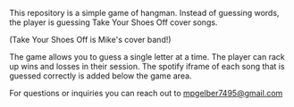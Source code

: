 This repository is a simple game of hangman. Instead of guessing words, the player is guessing Take Your Shoes Off cover songs.

(Take Your Shoes Off is Mike's cover band!)

The game allows you to guess a single letter at a time. The player can rack up wins and losses in their session. The spotify iframe of each song that is guessed correctly is added below the game area.

For questions or inquiries you can reach out to mpgelber7495@gmail.com
